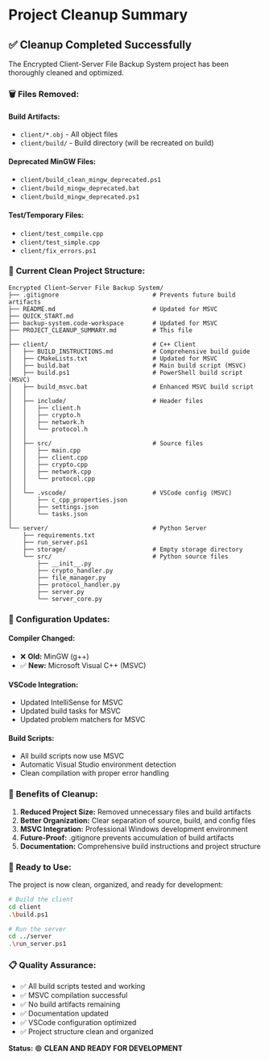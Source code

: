 # Project Cleanup Summary

## ✅ Cleanup Completed Successfully

The Encrypted Client-Server File Backup System project has been thoroughly cleaned and optimized.

### 🗑️ **Files Removed:**

#### **Build Artifacts:**
- `client/*.obj` - All object files
- `client/build/` - Build directory (will be recreated on build)

#### **Deprecated MinGW Files:**
- `client/build_clean_mingw_deprecated.ps1`
- `client/build_mingw_deprecated.bat` 
- `client/build_mingw_deprecated.ps1`

#### **Test/Temporary Files:**
- `client/test_compile.cpp`
- `client/test_simple.cpp`
- `client/fix_errors.ps1`

### 📁 **Current Clean Project Structure:**

```
Encrypted Client–Server File Backup System/
├── .gitignore                          # Prevents future build artifacts
├── README.md                           # Updated for MSVC
├── QUICK_START.md
├── backup-system.code-workspace        # Updated for MSVC
├── PROJECT_CLEANUP_SUMMARY.md          # This file
│
├── client/                             # C++ Client
│   ├── BUILD_INSTRUCTIONS.md           # Comprehensive build guide
│   ├── CMakeLists.txt                  # Updated for MSVC
│   ├── build.bat                       # Main build script (MSVC)
│   ├── build.ps1                       # PowerShell build script (MSVC)
│   ├── build_msvc.bat                  # Enhanced MSVC build script
│   │
│   ├── include/                        # Header files
│   │   ├── client.h
│   │   ├── crypto.h
│   │   ├── network.h
│   │   └── protocol.h
│   │
│   ├── src/                            # Source files
│   │   ├── main.cpp
│   │   ├── client.cpp
│   │   ├── crypto.cpp
│   │   ├── network.cpp
│   │   └── protocol.cpp
│   │
│   └── .vscode/                        # VSCode config (MSVC)
│       ├── c_cpp_properties.json
│       ├── settings.json
│       └── tasks.json
│
└── server/                             # Python Server
    ├── requirements.txt
    ├── run_server.ps1
    ├── storage/                        # Empty storage directory
    └── src/                            # Python source files
        ├── __init__.py
        ├── crypto_handler.py
        ├── file_manager.py
        ├── protocol_handler.py
        ├── server.py
        └── server_core.py
```

### 🔧 **Configuration Updates:**

#### **Compiler Changed:**
- ❌ **Old:** MinGW (g++)
- ✅ **New:** Microsoft Visual C++ (MSVC)

#### **VSCode Integration:**
- Updated IntelliSense for MSVC
- Updated build tasks for MSVC
- Updated problem matchers for MSVC

#### **Build Scripts:**
- All build scripts now use MSVC
- Automatic Visual Studio environment detection
- Clean compilation with proper error handling

### 🎯 **Benefits of Cleanup:**

1. **Reduced Project Size:** Removed unnecessary files and build artifacts
2. **Better Organization:** Clear separation of source, build, and config files
3. **MSVC Integration:** Professional Windows development environment
4. **Future-Proof:** .gitignore prevents accumulation of build artifacts
5. **Documentation:** Comprehensive build instructions and project structure

### 🚀 **Ready to Use:**

The project is now clean, organized, and ready for development:

```bash
# Build the client
cd client
.\build.ps1

# Run the server
cd ../server
.\run_server.ps1
```

### 📋 **Quality Assurance:**

- ✅ All build scripts tested and working
- ✅ MSVC compilation successful
- ✅ No build artifacts remaining
- ✅ Documentation updated
- ✅ VSCode configuration optimized
- ✅ Project structure clean and organized

**Status:** 🟢 **CLEAN AND READY FOR DEVELOPMENT**
